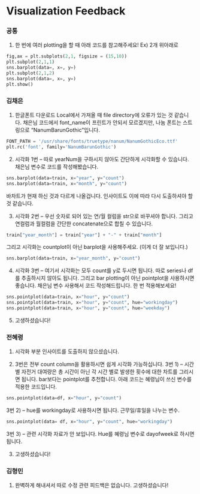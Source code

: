 # Visualization Feedback

### 공통
1.	한 번에 여러 plotting을 할 때 아래 코드를 참고해주세요! Ex) 2개 위아래로
``` Python
fig,ax = plt.subplots(2,1, figsize = (15,10))
plt.subplot(2,1,1)
sns.barplot(data=, x=, y=)
plt.subplot(2,1,2)
sns.barplot(data=, x=, y=)
plt.show()
```


### 김채은
1.	한글폰트 다운로드
Local에서 가져올 때 file directory에 오류가 있는 것 같습니다. 채은님 코드에서 font_name이 프린트가 안되서 모르겠지만, 나눔 폰트는 스트링으로 “NanumBarunGothic”입니다.
``` Python
FONT_PATH = '/usr/share/fonts/truetype/nanum/NanumGothicEco.ttf'
plt.rc('font', family='NanumBarunGothic') 
```

2.	시각화 1번 – 따로 yearNum을 구하시지 않아도 간단하게 시각화할 수 있습니다. 채은님 변수로 코드를 작성해봤습니다.
``` Python
sns.barplot(data=train, x="year", y="count")
sns.barplot(data=train, x="month", y="count")
```
바차트가 현재 하신 것과 다르게 나올겁니다. 인사이트도 이에 따라 다시 도출하셔야 할 것 같습니다.

3.	시각화 2번 – 우선 숫자로 되어 있는 연/월 컬럼을 str으로 바꾸셔야 합니다. 그리고 연컬럼과 월컬럼을 간단한 concatenate으로 합칠 수 있습니다.
``` Python
train["year_month"] = train["year"] + "-" + train["month"]
```
그리고 시각화는 countplot이 아닌 barplot을 사용해주세요. (이게 더 잘 보입니다.)
``` Python
sns.barplot(data=train, x="year_month", y="count")
```

4.	시각화 3번 – 여기서 시각화는 모두 count를 y로 두시면 됩니다. 따로 series나 df를 추출하시지 않아도 됩니다. 그리고 bar plotting이 아닌 pointplot을 사용하시면 좋습니다. 채은님 변수 사용해서 코드 작성해드립니다. 한 번 적용해보세요!
``` Python
sns.pointplot(data=train, x="hour", y="count")
sns.pointplot(data=train, x="hour", y="count", hue="workingday")
sns.pointplot(data=train, x="hour", y="count", hue="weekday")
```

5.  고생하셨습니다!


### 전혜령
1.	시각화 부분 인사이트를 도출하지 않으셨습니다.

2.	3번은 전부 count column을 활용하시면 쉽게 시각화 가능하십니다.
3번 1) – 시간별 자전거 대여량은 총 시간이 아닌 각 시간 별로 발생한 횟수에 대한 차트를 그리시면 됩니다. bar보다는 pointplot를 추천합니다. 아래 코드는 혜령님이 쓰신 변수를 적용한 코드입니다.
``` Python
sns.pointplot(data=df, x="hour", y="count")
```
3번 2) – hue를 workingday로 사용하시면 됩니다. 근무일/휴일을 나누는 변수.
``` Python
sns.pointplot(data= df, x="hour", y="count", hue="workingday")
```
3번 3) – 관련 시각화 자료가 안 보입니다. Hue를 혜령님 변수로 dayofweek로 하시면 됩니다.

3.	고생하셨습니다!


### 김형민
1.	완벽하게 해내셔서 따로 수정 관련 피드백은 없습니다. 고생하셨습니다!

